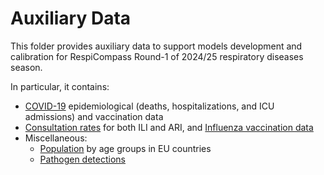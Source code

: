 # Auxiliary Data

This folder provides auxiliary data to support models development and calibration for RespiCompass Round-1 of 2024/25 respiratory diseases season.

In particular, it contains: 
- [COVID-19](https://github.com/european-modelling-hubs/RespiCompass/tree/main/auxiliary-data/covid-19) epidemiological (deaths, hospitalizations, and ICU admissions) and vaccination data
- [Consultation rates](https://github.com/european-modelling-hubs/RespiCompass/tree/main/auxiliary-data/influenza/epidemiological) for both ILI and ARI, and [Influenza vaccination data](https://github.com/european-modelling-hubs/RespiCompass/tree/main/auxiliary-data/influenza/vaccination)
- Miscellaneous:
  - [Population](https://github.com/european-modelling-hubs/RespiCompass/tree/main/auxiliary-data/miscellaneous/population) by age groups in EU countries
  - [Pathogen detections](https://github.com/european-modelling-hubs/RespiCompass/tree/main/auxiliary-data/miscellaneous/population)
